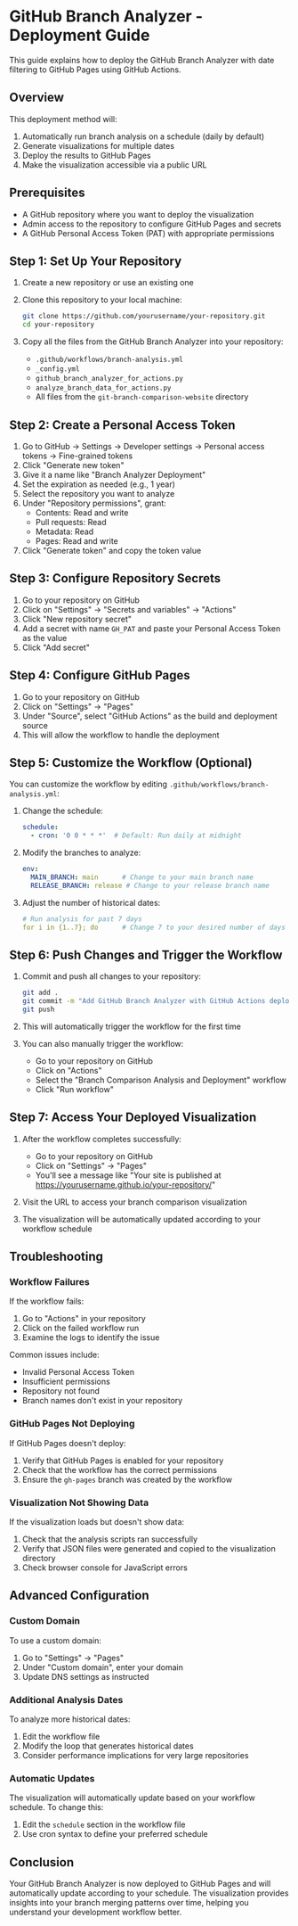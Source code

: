 # GitHub Branch Analyzer - Deployment Guide

This guide explains how to deploy the GitHub Branch Analyzer with date filtering to GitHub Pages using GitHub Actions.

## Overview

This deployment method will:
1. Automatically run branch analysis on a schedule (daily by default)
2. Generate visualizations for multiple dates
3. Deploy the results to GitHub Pages
4. Make the visualization accessible via a public URL

## Prerequisites

- A GitHub repository where you want to deploy the visualization
- Admin access to the repository to configure GitHub Pages and secrets
- A GitHub Personal Access Token (PAT) with appropriate permissions

## Step 1: Set Up Your Repository

1. Create a new repository or use an existing one
2. Clone this repository to your local machine:
   ```bash
   git clone https://github.com/yourusername/your-repository.git
   cd your-repository
   ```

3. Copy all the files from the GitHub Branch Analyzer into your repository:
   - `.github/workflows/branch-analysis.yml`
   - `_config.yml`
   - `github_branch_analyzer_for_actions.py`
   - `analyze_branch_data_for_actions.py`
   - All files from the `git-branch-comparison-website` directory

## Step 2: Create a Personal Access Token

1. Go to GitHub → Settings → Developer settings → Personal access tokens → Fine-grained tokens
2. Click "Generate new token"
3. Give it a name like "Branch Analyzer Deployment"
4. Set the expiration as needed (e.g., 1 year)
5. Select the repository you want to analyze
6. Under "Repository permissions", grant:
   - Contents: Read and write
   - Pull requests: Read
   - Metadata: Read
   - Pages: Read and write
7. Click "Generate token" and copy the token value

## Step 3: Configure Repository Secrets

1. Go to your repository on GitHub
2. Click on "Settings" → "Secrets and variables" → "Actions"
3. Click "New repository secret"
4. Add a secret with name `GH_PAT` and paste your Personal Access Token as the value
5. Click "Add secret"

## Step 4: Configure GitHub Pages

1. Go to your repository on GitHub
2. Click on "Settings" → "Pages"
3. Under "Source", select "GitHub Actions" as the build and deployment source
4. This will allow the workflow to handle the deployment

## Step 5: Customize the Workflow (Optional)

You can customize the workflow by editing `.github/workflows/branch-analysis.yml`:

1. Change the schedule:
   ```yaml
   schedule:
     - cron: '0 0 * * *'  # Default: Run daily at midnight
   ```

2. Modify the branches to analyze:
   ```yaml
   env:
     MAIN_BRANCH: main      # Change to your main branch name
     RELEASE_BRANCH: release # Change to your release branch name
   ```

3. Adjust the number of historical dates:
   ```yaml
   # Run analysis for past 7 days
   for i in {1..7}; do      # Change 7 to your desired number of days
   ```

## Step 6: Push Changes and Trigger the Workflow

1. Commit and push all changes to your repository:
   ```bash
   git add .
   git commit -m "Add GitHub Branch Analyzer with GitHub Actions deployment"
   git push
   ```

2. This will automatically trigger the workflow for the first time

3. You can also manually trigger the workflow:
   - Go to your repository on GitHub
   - Click on "Actions"
   - Select the "Branch Comparison Analysis and Deployment" workflow
   - Click "Run workflow"

## Step 7: Access Your Deployed Visualization

1. After the workflow completes successfully:
   - Go to your repository on GitHub
   - Click on "Settings" → "Pages"
   - You'll see a message like "Your site is published at https://yourusername.github.io/your-repository/"

2. Visit the URL to access your branch comparison visualization

3. The visualization will be automatically updated according to your workflow schedule

## Troubleshooting

### Workflow Failures

If the workflow fails:
1. Go to "Actions" in your repository
2. Click on the failed workflow run
3. Examine the logs to identify the issue

Common issues include:
- Invalid Personal Access Token
- Insufficient permissions
- Repository not found
- Branch names don't exist in your repository

### GitHub Pages Not Deploying

If GitHub Pages doesn't deploy:
1. Verify that GitHub Pages is enabled for your repository
2. Check that the workflow has the correct permissions
3. Ensure the `gh-pages` branch was created by the workflow

### Visualization Not Showing Data

If the visualization loads but doesn't show data:
1. Check that the analysis scripts ran successfully
2. Verify that JSON files were generated and copied to the visualization directory
3. Check browser console for JavaScript errors

## Advanced Configuration

### Custom Domain

To use a custom domain:
1. Go to "Settings" → "Pages"
2. Under "Custom domain", enter your domain
3. Update DNS settings as instructed

### Additional Analysis Dates

To analyze more historical dates:
1. Edit the workflow file
2. Modify the loop that generates historical dates
3. Consider performance implications for very large repositories

### Automatic Updates

The visualization will automatically update based on your workflow schedule. To change this:
1. Edit the `schedule` section in the workflow file
2. Use cron syntax to define your preferred schedule

## Conclusion

Your GitHub Branch Analyzer is now deployed to GitHub Pages and will automatically update according to your schedule. The visualization provides insights into your branch merging patterns over time, helping you understand your development workflow better.
